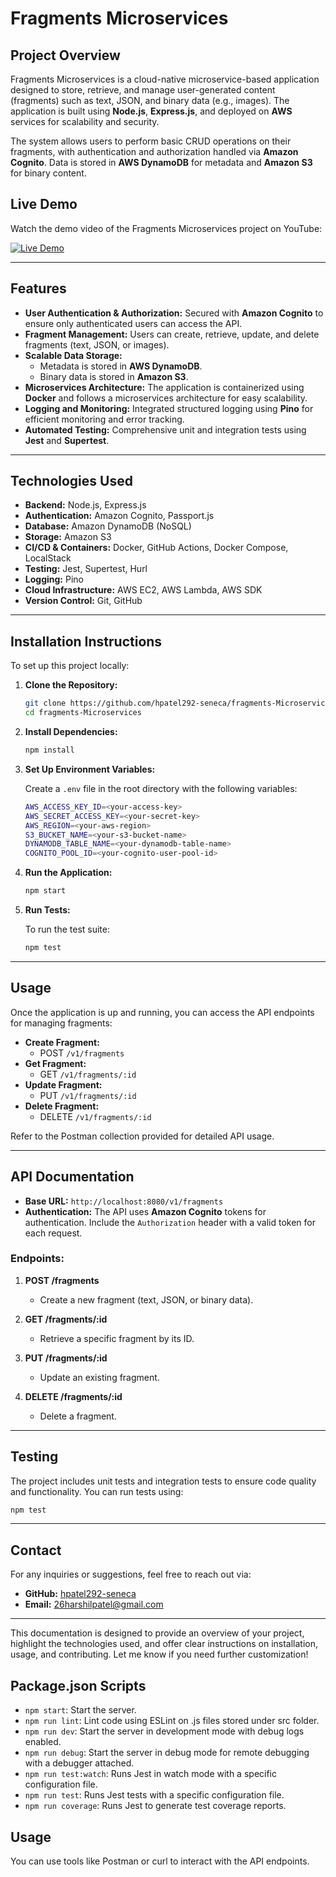 
# **Fragments Microservices**

## **Project Overview**

Fragments Microservices is a cloud-native microservice-based application designed to store, retrieve, and manage user-generated content (fragments) such as text, JSON, and binary data (e.g., images). The application is built using **Node.js**, **Express.js**, and deployed on **AWS** services for scalability and security.

The system allows users to perform basic CRUD operations on their fragments, with authentication and authorization handled via **Amazon Cognito**. Data is stored in **AWS DynamoDB** for metadata and **Amazon S3** for binary content.

## **Live Demo**

Watch the demo video of the Fragments Microservices project on YouTube:

[![Live Demo](https://img.youtube.com/vi/VLnv6qNixxg/0.jpg)](https://www.youtube.com/watch?v=VLnv6qNixxg&feature=youtu.be)

---

## **Features**

- **User Authentication & Authorization:** Secured with **Amazon Cognito** to ensure only authenticated users can access the API.
- **Fragment Management:** Users can create, retrieve, update, and delete fragments (text, JSON, or images).
- **Scalable Data Storage:**
  - Metadata is stored in **AWS DynamoDB**.
  - Binary data is stored in **Amazon S3**.
- **Microservices Architecture:** The application is containerized using **Docker** and follows a microservices architecture for easy scalability.
- **Logging and Monitoring:** Integrated structured logging using **Pino** for efficient monitoring and error tracking.
- **Automated Testing:** Comprehensive unit and integration tests using **Jest** and **Supertest**.

---

## **Technologies Used**

- **Backend:** Node.js, Express.js
- **Authentication:** Amazon Cognito, Passport.js
- **Database:** Amazon DynamoDB (NoSQL)
- **Storage:** Amazon S3
- **CI/CD & Containers:** Docker, GitHub Actions, Docker Compose, LocalStack
- **Testing:** Jest, Supertest, Hurl
- **Logging:** Pino
- **Cloud Infrastructure:** AWS EC2, AWS Lambda, AWS SDK
- **Version Control:** Git, GitHub

---

## **Installation Instructions**

To set up this project locally:

1. **Clone the Repository:**

   ```bash
   git clone https://github.com/hpatel292-seneca/fragments-Microservices.git
   cd fragments-Microservices
   ```

2. **Install Dependencies:**

   ```bash
   npm install
   ```

3. **Set Up Environment Variables:**

   Create a `.env` file in the root directory with the following variables:

   ```bash
   AWS_ACCESS_KEY_ID=<your-access-key>
   AWS_SECRET_ACCESS_KEY=<your-secret-key>
   AWS_REGION=<your-aws-region>
   S3_BUCKET_NAME=<your-s3-bucket-name>
   DYNAMODB_TABLE_NAME=<your-dynamodb-table-name>
   COGNITO_POOL_ID=<your-cognito-user-pool-id>
   ```

4. **Run the Application:**

   ```bash
   npm start
   ```

5. **Run Tests:**

   To run the test suite:

   ```bash
   npm test
   ```

---

## **Usage**

Once the application is up and running, you can access the API endpoints for managing fragments:

- **Create Fragment:**
  - POST `/v1/fragments`
- **Get Fragment:**
  - GET `/v1/fragments/:id`
- **Update Fragment:**
  - PUT `/v1/fragments/:id`
- **Delete Fragment:**
  - DELETE `/v1/fragments/:id`

Refer to the Postman collection provided for detailed API usage.

---

## **API Documentation**

- **Base URL:** `http://localhost:8080/v1/fragments`
- **Authentication:** The API uses **Amazon Cognito** tokens for authentication. Include the `Authorization` header with a valid token for each request.

### **Endpoints:**

1. **POST /fragments**
   - Create a new fragment (text, JSON, or binary data).
   
2. **GET /fragments/:id**
   - Retrieve a specific fragment by its ID.

3. **PUT /fragments/:id**
   - Update an existing fragment.

4. **DELETE /fragments/:id**
   - Delete a fragment.

---

## **Testing**

The project includes unit tests and integration tests to ensure code quality and functionality. You can run tests using:

```bash
npm test
```

---

## **Contact**

For any inquiries or suggestions, feel free to reach out via:

- **GitHub:** [hpatel292-seneca](https://github.com/hpatel292-seneca)
- **Email:** [26harshilpatel@gmail.com](mailto:26harshilpatel@gmail.com)

---

This documentation is designed to provide an overview of your project, highlight the technologies used, and offer clear instructions on installation, usage, and contributing. Let me know if you need further customization!

## Package.json Scripts

- `npm start`: Start the server.
- `npm run lint`: Lint code using ESLint on .js files stored under src folder.
- `npm run dev`: Start the server in development mode with debug logs enabled.
- `npm run debug`: Start the server in debug mode for remote debugging with a debugger attached.
- `npm run test:watch`: Runs Jest in watch mode with a specific configuration file.
- `npm run test`: Runs Jest tests with a specific configuration file.
- `npm run coverage`: Runs Jest to generate test coverage reports.

## Usage

You can use tools like Postman or curl to interact with the API endpoints.

